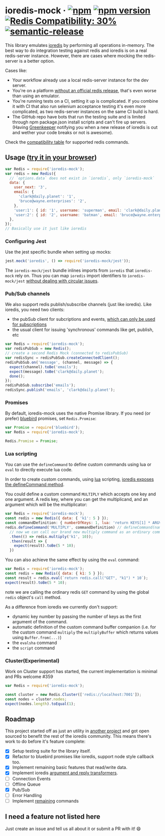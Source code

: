 # ioredis-mock &middot; [![npm](https://img.shields.io/npm/dm/ioredis-mock.svg?style=flat-square)](https://npm-stat.com/charts.html?package=ioredis-mock) [![npm version](https://img.shields.io/npm/v/ioredis-mock.svg?style=flat-square)](https://www.npmjs.com/package/ioredis-mock) [![Redis Compatibility: 30%](https://img.shields.io/badge/redis-30%25-orange.svg?style=flat-square)](compat.md) [![semantic-release](https://img.shields.io/badge/%20%20%F0%9F%93%A6%F0%9F%9A%80-semantic--release-e10079.svg?style=flat-square)](https://github.com/semantic-release/semantic-release)

This library emulates [ioredis](https://github.com/luin/ioredis) by performing
all operations in-memory. The best way to do integration testing against redis
and ioredis is on a real redis-server instance. However, there are cases where
mocking the redis-server is a better option.

Cases like:

- Your workflow already use a local redis-server instance for the dev server.
- You're on a platform
  [without an official redis release](https://github.com/MSOpenTech/redis),
  that's even worse than using an emulator.
- You're running tests on a CI, setting it up is complicated. If you combine it
  with CI that also run selenium acceptance testing it's even more complicated,
  as two redis-server instances on the same CI build is hard.
- The GitHub repo have bots that run the testing suite and is limited through
  npm package.json install scripts and can't fire up servers. (Having
  [Greenkeeper](https://greenkeeper.io/) notifying you when a new release of
  ioredis is out and wether your code breaks or not is awesome).

Check the [compatibility table](compat.md) for supported redis commands.

## Usage ([try it in your browser](https://runkit.com/npm/ioredis-mock))

```js
var Redis = require('ioredis-mock');
var redis = new Redis({
  // `options.data` does not exist in `ioredis`, only `ioredis-mock`
  data: {
    user_next: '3',
    emails: {
      'clark@daily.planet': '1',
      'bruce@wayne.enterprises': '2',
    },
    'user:1': { id: '1', username: 'superman', email: 'clark@daily.planet' },
    'user:2': { id: '2', username: 'batman', email: 'bruce@wayne.enterprises' },
  },
});
// Basically use it just like ioredis
```

### Configuring Jest

Use the jest specific bundle when setting up mocks:

```js
jest.mock('ioredis', () => require('ioredis-mock/jest'));
```

The `ioredis-mock/jest` bundle inlines imports from `ioredis` that `ioredis-mock` rely on. Thus you can map `ioredis` import identifiers to `ioredis-mock/jest` [without dealing with circular issues](https://github.com/stipsan/ioredis-mock/issues/568).

### Pub/Sub channels

We also support redis publish/subscribe channels (just like ioredis).
Like ioredis, you need two clients:

- the pubSub client for subcriptions and events, [which can only be used for subscriptions](https://redis.io/topics/pubsub)
- the usual client for issuing 'synchronous' commands like get, publish, etc

```js
var Redis = require('ioredis-mock');
var redisPubSub = new Redis();
// create a second Redis Mock (connected to redisPubSub)
var redisSync = redisPubSub.createConnectedClient();
redisPubSub.on('message', (channel, message) => {
  expect(channel).toBe('emails');
  expect(message).toBe('clark@daily.planet');
  done();
});
redisPubSub.subscribe('emails');
redisSync.publish('emails', 'clark@daily.planet');
```

### Promises

By default, ioredis-mock uses the native Promise library. If you need (or prefer) [bluebird](http://bluebirdjs.com/) promises, set `Redis.Promise`:

```js
var Promise = require('bluebird');
var Redis = require('ioredis-mock');

Redis.Promise = Promise;
```

### Lua scripting

You can use the `defineCommand` to define custom commands using lua or `eval` to directly execute lua code.

In order to create custom commands, using [lua](http://lua.org) scripting, [ioredis exposes the defineCommand method](https://github.com/luin/ioredis#lua-scripting).

You could define a custom command `MULTIPLY` which accepts one
key and one argument. A redis key, where you can get the multiplicand, and an argument which will be the multiplicator:

```js
var Redis = require('ioredis-mock');
const redis = new Redis({ data: { 'k1': 5 } });
const commandDefinition: { numberOfKeys: 1, lua: 'return KEYS[1] * ARGV[1]' };
redis.defineCommand('MULTIPLY', commandDefinition) // defineCommand(name, definition)
  // now we can call our brand new multiply command as an ordinary command
  .then(() => redis.multiply('k1', 10));
  .then(result => {
    expect(result).toBe(5 * 10);
  })
```

You can also achieve the same effect by using the `eval` command:

```js
var Redis = require('ioredis-mock');
const redis = new Redis({ data: { k1: 5 } });
const result = redis.eval(`return redis.call("GET", "k1") * 10`);
expect(result).toBe(5 * 10);
```

note we are calling the ordinary redis `GET` command by using the global `redis` object's `call` method.

As a difference from ioredis we currently don't support:

- dynamic key number by passing the number of keys as the first argument of the command.
- automatic definition of the custom command buffer companion (i.e. for the custom command `multiply` the `multiplyBuffer` which returns values using `Buffer.from(...)`)
- the `evalsha` command
- the `script` command

### Cluster(Experimental)

Work on Cluster support has started, the current implementation is minimal and PRs welcome #359

```js
var Redis = require('ioredis-mock');

const cluster = new Redis.Cluster(['redis://localhost:7001']);
const nodes = cluster.nodes;
expect(nodes.length).toEqual(1);
```

## Roadmap

This project started off as just an utility in
[another project](https://github.com/stipsan/epic) and got open sourced to
benefit the rest of the ioredis community. This means there's work to do before
it's feature complete:

- [x] Setup testing suite for the library itself.
- [x] Refactor to bluebird promises like ioredis, support node style callback
      too.
- [x] Implement remaining basic features that read/write data.
- [x] Implement ioredis
      [argument and reply transformers](https://github.com/luin/ioredis#transforming-arguments--replies).
- [ ] Connection Events
- [ ] Offline Queue
- [x] Pub/Sub
- [ ] Error Handling
- [ ] Implement [remaining](compat.md) commands

## I need a feature not listed here

Just create an issue and tell us all about it or submit a PR with it! 😄
